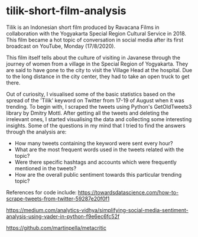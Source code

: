 # tilik-short-film-analysis

Tilik is an Indonesian short film produced by Ravacana Films in collaboration with the Yogyakarta Special Region Cultural Service in 2018. This film became a hot topic of conversation in social media after its first broadcast on YouTube, Monday (17/8/2020).

This film itself tells about the culture of visiting in Javanese through the journey of women from a village in the Special Region of Yogyakarta. They are said to have gone to the city to visit the Village Head at the hospital. Due to the long distance in the city center, they had to take an open truck to get there.

Out of curiosity, I visualised some of the basic statistics based on the spread of the 'Tilik' keyword on Twitter from 17-19 of August when it was trending. To begin with, I scraped the tweets using Python's GetOldTweets3 library by Dmitry Mottl. After getting all the tweets and deleting the irrelevant ones, I started visualising the data and collecting some interesting insights. Some of the questions in my mind that I tried to find the answers through the analysis are:
- How many tweets containing the keyword were sent every hour?
- What are the most frequent words used in the tweets related with the topic?
- Were there specific hashtags and accounts which were frequently mentioned in the tweets?
- How are the overall public sentiment towards this particular trending topic?

References for code include:
https://towardsdatascience.com/how-to-scrape-tweets-from-twitter-59287e20f0f1

https://medium.com/analytics-vidhya/simplifying-social-media-sentiment-analysis-using-vader-in-python-f9e6ec6fc52f

https://github.com/martinpella/metacritic

